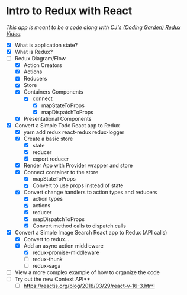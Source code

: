 # Intro to Redux with React

_This app is meant to be a code along with [CJ's (Coding Garden) Redux Video](https://www.youtube.com/live/_l8z3TTlQQo?si=6dTuHk4PSLVQmfGX)._

* [x] What is application state?
* [x] What is Redux?
* [ ] Redux Diagram/Flow
  * [x] Action Creators
  * [x] Actions
  * [x] Reducers
  * [x] Store
  * [x] Containers Components
    * [x] connect
      * [x] mapStateToProps
      * [x] mapDispatchToProps
  * [x] Presentational Components
* [x] Convert a Simple Todo React app to Redux
  * [x] yarn add redux react-redux redux-logger
  * [x] Create a basic store
    * [x] state
    * [x] reducer
    * [x] export reducer
  * [x] Render App with Provider wrapper and store
  * [x] Connect container to the store
    * [x] mapStateToProps
    * [x] Convert to use props instead of state
  * [x] Convert change handlers to action types and reducers
    * [x] action types
    * [x] actions
    * [x] reducer
    * [x] mapDispatchToProps
    * [x] Convert method calls to dispatch calls
* [x] Convert a Simple Image Search React app to Redux (API calls)
  * [x] Convert to redux...
  * [x] Add an async action middleware
    * [x] redux-promise-middleware
    * [ ] redux-thunk
    * [ ] redux-saga
* [ ] View a more complex example of how to organize the code
* [ ] Try out the new Context API**
  * [ ] <https://reactjs.org/blog/2018/03/29/react-v-16-3.html>
